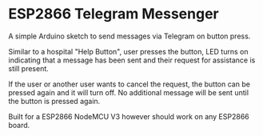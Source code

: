 # ESP2866 Telegram Messenger

A simple Arduino sketch to send messages via Telegram on button press. 

Similar to a hospital "Help Button", user presses the button, LED turns on indicating that a message has been sent and their request for assistance is still present. 

If the user or another user wants to cancel the request, the button can be pressed again and it will turn off. No additional message will be sent until the button is pressed again. 

Built for a ESP2866 NodeMCU V3 however should work on any ESP2866 board. 